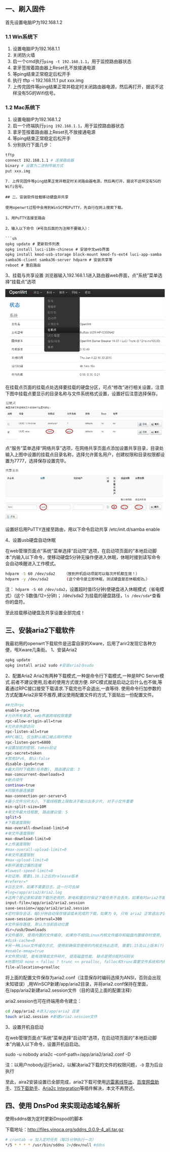 ## 一、刷入固件

首先设置电脑IP为192.168.1.2

### 1.1 Win系统下
1. 设置电脑IP为192.168.1.1
2. 关闭防火墙
3. 启一个cmd执行`ping -t 192.168.1.1`，用于监控路由器状态
4. 拿牙签按着路由器上Reset孔不放接通电源
5. 等ping结束正常稳定后松开手
6. 执行 tftp -i 192.168.11.1 put xxx.img
7. 上传完固件等ping结果正常并稳定时关闭路由器电源，然后再打开，据说不这样没有5G的Wifi信号。

### 1.2 Mac系统下

1. 设置电脑IP为192.168.1.2
2. 启一个终端执行`ping 192.168.1.1`，用于监控路由器状态
3. 拿牙签按着路由器上Reset孔不放接通电源
4. 等ping结束正常稳定后松开手
5. 分别执行下面几步：
  ```sh
  tftp
  connect 192.168.1.1 # 连接路由器
  binary # 设置为二进制传输方式
  put xxx.img
  ```
```
7. 上传完固件等ping结果正常并稳定时关闭路由器电源，然后再打开，据说不这样没有5G的Wifi信号。

## 二、安装软件挂载移动硬盘并共享

使用openwrt过程中会用到WinSCP和PuTTY，先自行在网上搜索下载。

1、用PuTTY连接至路由

2、输入以下命令（#号及后面的为注释不要输入）：

​```sh
opkg update # 更新软件列表
opkg install luci-i18n-chinese # 安装中文web界面
opkg install kmod-usb-storage block-mount kmod-fs-ext4 luci-app-samba samba36-client samba36-server hdparm # 安装共享等
reboot # 重启路由
```

3、挂载与共享设置
浏览器输入192.168.1.1进入路由器web界面，点“系统”菜单选择“挂载点”选项

![](assets/15050966916304.jpg)


在挂载点页面的挂载点处选择要挂载的硬盘分区，可点“修改”进行相关设置，注意下图中挂载点要显示的目录名称与文件系统格式设置，设置好后注意选择保存。

![](assets/15050967020605.jpg)

点“服务”菜单选择“网络共享”选项，在网络共享页面点添加设置共享目录，目录处输入上图中设置的挂载点目录名称，选择允许匿名用户，创建权限和目录权限都设置为7777，选择保存设置完毕。

![](assets/15050967204206.jpg)

设置好后用PuTTY连接至路由，用以下命令启动共享
/etc/init.d/samba enable

4、设置usb硬盘自动休眠

在web管理页面点“系统”菜单选择“启动项”选项，在启动项页面的“本地启动脚本”内输入以下命令，使移动硬盘5分钟无操作便进入休眠，休眠时接到读写命令会自动唤醒进入工作模式。

```sh
hdparm -S 60 /dev/sda2    （放到开机启动项就可以每次开机都生效！）
hdparm -y /dev/sda2        (这个命令是立即休眠，测试硬盘是否休眠成功。）
```
注：
`hdparm -S 60 /dev/sda2`，设置超时值(5分钟)使硬盘进入休眠模式（省电模式）(这个 S数值/12=分钟)；
/dev/sda2 为挂载的硬盘路径，`ls /dev/sda*`查看你的盘符。

至此挂载移动硬盘及共享设置全部完成！

## 三、安装aria2下载软件

我最初用的openwrt下载软件是迅雷自家的Xware，后用了arir2发现它各种方便，甩Xware几条街。
1、安装Aria2
```sh
opkg update
opkg install aria2 sudo #安装aria2与sudo
```

2、配置Aria2
Aria2有两种下载模式,一种是命令行下载模式,一种是RPC Server模式.前者不建议使用,后者的使用方式很方便. RPC模式就是启动之后什么也不做,等着通过RPC接口接受下载请求.下载完也不会退出,一直等待. 使用命令行加参数的方式配置Aria2非常不推荐,建议使用配置文件的方式,下面贴出一份配置文件。

```sh
##允许rpc
enable-rpc=true
#允许所有来源, web界面跨域权限需要
rpc-allow-origin-all=true
#允许非外部访问
rpc-listen-all=true
#RPC端口, 仅当默认端口被占用时修改
rpc-listen-port=6800
#设置加密的密钥，token验证
rpc-secret=token
#禁用IPv6, 默认:false
disable-ipv6=true
#最大同时下载数(任务数), 路由建议值: 3
max-concurrent-downloads=3
#断点续传
continue=true
#同服务器连接数
max-connection-per-server=5
#最小文件分片大小, 下载线程数上限取决于能分出多少片, 对于小文件重要
min-split-size=10M
#单文件最大线程数, 路由建议值: 5
split=5
#下载速度限制
max-overall-download-limit=0
#单文件速度限制
max-download-limit=0
#上传速度限制
#max-overall-upload-limit=0
#单文件速度限制
#max-upload-limit=0
#断开速度过慢的连接
#lowest-speed-limit=0
#验证用，需要1.16.1之后的release版本
#referer=*
#日志文件，如果不需要日志，这一行可去掉
#log=/app/aria2/Aria2.log
#这两个是记录和读取下载历史用的，断电和重启时保证下载任务不会丢失，如果有时aria2不能启动，清空这里面的内容就行了
input-file=/app/aria2/aria2.session
save-session=/app/aria2/aria2.session
#定时保存会话，每5分钟自动保存错误或未完成的下载，如果为 0, 只有 aria2 正常退出才回保存，默认 0,需要1.16.1之后的release版
save-session-interval=300
#文件保存路径, 默认为当前启动位置
dir=/usb/Downloads
#文件缓存, 使用内置的文件缓存, 如果你不相信Linux内核文件缓存和磁盘内置缓存时使用, 需要1.16及以上版本
#disk-cache=0
#另一种Linux文件缓存方式, 使用前确保您使用的内核支持此选项, 需要1.15及以上版本(?)
#enable-mmap=true
#文件预分配, 能有效降低文件碎片, 提高磁盘性能. 缺点是预分配时间较长
#所需时间 none < falloc ? trunc << prealloc, falloc和trunc需要文件系统和内核支持
file-allocation=prealloc
```

将上面的配置文件保存为aria2.conf（注意保存时编码选择为ANSI，否则会出现未知错误）,用WinSCP新建/app/aria2目录，并将aria2.conf保持在里面，在/app/aria2新建aria2.session文件（目的请见上面的配置注释）

aria2.session也可在终端用命令建立：
```sh
cd /app/aria2 #进入/app/aria2 目录
touch aria2.session #新建aria2.session文件
```

3、设置开机自启动

在web管理页面点“系统”菜单选择“启动项”选项，在启动项页面的“本地启动脚本”内输入以下命令，设置开机自启动。

sudo -u nobody aria2c –conf-path=/app/aria2/aria2.conf -D

注：以用户nobody运行aria2，以解决aria2下载的文件的权限问题，`-D` 意为后台执行

至此，aira2安装设置已全部完成，aria2下载可使用[迅雷离线导出](https://chrome.google.com/webstore/detail/thunderlixianexporter/kpoolhipjfabknekpkmjncgkaljnjdmn?utm_source=chrome-app-launcher-info-dialog)、[百度网盘助手](https://chrome.google.com/webstore/detail/baiduexporter/mjaenbjdjmgolhoafkohbhhbaiedbkno?utm_source=chrome-app-launcher-info-dialog)、[115下载助手](https://chrome.google.com/webstore/detail/115exporter/ojafklbojgenkohhdgdjeaepnbjffdjf?utm_source=chrome-app-launcher-info-dialog)、[Aria2c Integration](https://chrome.google.com/webstore/detail/aria2c-integration/edcakfpjaobkpdfpicldlccdffkhpbfk?utm_source=chrome-app-launcher-info-dialog)等插件解决，本文不再赘述。

## 四、使用 DnsPod 来实现动态域名解析

使用sddns做为定时更新Dnspod的脚本

下载地址：http://files.vinoca.org/sddns_0.0.9-4_all.tar.gz

```sh
# crontab -e 加入定时任务（每15分钟执行一次）
*/5 * * * * /usr/bin/sddns 2>/dev/null #ddns
```




